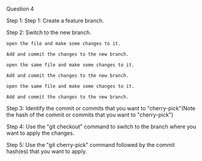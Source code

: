 
Question 4 

Step 1: Step 1: Create a feature branch. 

Step 2: Switch to the new branch. 

	open the file and make some changes to it. 
	
	Add and commit the changes to the new branch. 
	
	open the same file and make some changes to it. 
	
	Add and commit the changes to the new branch. 
	
	open the same file and make some changes to it. 
	
	Add and commit the changes to the new branch. 

Step 3: Identify the commit or commits that you want to "cherry-pick"(Note the hash of the commit or commits that you want to "cherry-pick") 

Step 4: Use the "git checkout" command to switch to the branch where you want to apply the changes. 

Step 5: Use the "git cherry-pick" command followed by the commit hash(es) that you want to apply. 

 
